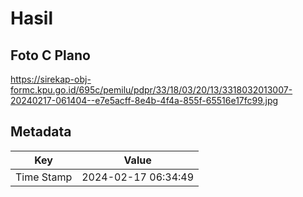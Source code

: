 # Hasil

## Foto C Plano

https://sirekap-obj-formc.kpu.go.id/695c/pemilu/pdpr/33/18/03/20/13/3318032013007-20240217-061404--e7e5acff-8e4b-4f4a-855f-65516e17fc99.jpg


## Metadata

| Key        | Value               |
| ---------- | ------------------- |
| Time Stamp | 2024-02-17 06:34:49 |




